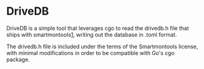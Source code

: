 DriveDB
=======

DriveDB is a simple tool that leverages cgo to read the drivedb.h file that
ships with smartmontools[1], writing out the database in .toml format.

The drivedb.h file is included under the terms of the Smartmontools license,
with minimal modifications in order to be compatible with Go's cgo package.

[1]: https://www.smartmontools.org/
